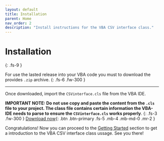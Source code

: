 ```yaml
---
layout: default
title: Installation
parent: Home
nav_order: 2
description: "Install instructions for the VBA CSV interface class."
---
```


# Installation
{: .fs-9 }

For use the lasted release into your VBA code you must to download the provides `.zip` archive.
{: .fs-6 .fw-300 }

---
 Once downloaded, import the `CSVinterface.cls` file from the VBA IDE. 
 
__IMPORTANT NOTE: Do not use copy and paste the content from the `.cls`  file  to your project. The class file contains certain information the VBA-IDE needs to parse to ensure the `CSVinterface.cls` works properly__. {: .fs-3 .fw-300 }
[Download now](https://github.com/ws-garcia/VBA-CSV-interface/releases/tag/v1.0.1){: .btn .btn-primary .fs-5 .mb-4 .mb-md-0 .mr-2 }


Congratulations! Now you can proceed to the [Getting Started](https://ws-garcia.github.io/VBA-CSV-interface/home/getting_started.html) section to get a introduction to the VBA CSV interface class ussage. See you there!